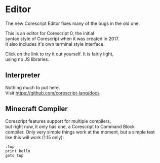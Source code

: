 # Editor
The new Corescript Editor fixes many of the bugs in the old one.

This is an editor for Corescript 0, the initial  
syntax style of Corescript when it was created in 2017.  
It also includes it's own terminal style interface.  

Click on the link to try it out yourself. It is fairly light,  
using no JS libraries.

## Interpreter
Nothing much to put here.  
Visit https://github.com/corescript-lang/docs

## Minecraft Compiler
Corescript features support for multiple compilers,  
but right now, it only has one, a Corescript to Command Block  
compiler. Only very simple things work at the moment, but a simple test  
like this will work (1.15 only):
```
:top
print hello
goto top
```
